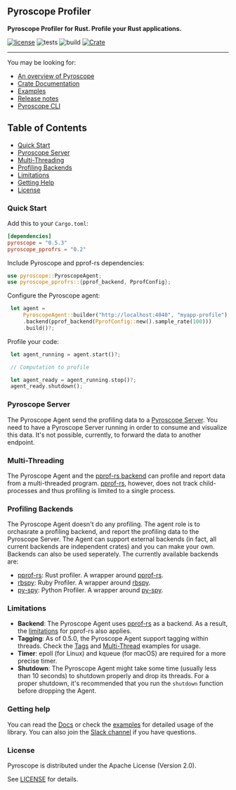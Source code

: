 ## Pyroscope Profiler

**Pyroscope Profiler for Rust. Profile your Rust applications.**

[![license](https://img.shields.io/badge/license-Apache2.0-blue.svg)](LICENSE) 
![tests](https://github.com/pyroscope-io/pyroscope-rs/workflows/Tests/badge.svg)
![build](https://github.com/pyroscope-io/pyroscope-rs/workflows/Build/badge.svg)
[![Crate](https://img.shields.io/crates/v/pyroscope.svg)](https://crates.io/crates/pyroscope)

---

You may be looking for:

- [An overview of Pyroscope](https://pyroscope.io/docs/)
- [Crate Documentation](https://docs.rs/pyroscope/)
- [Examples](examples)
- [Release notes](https://github.com/omarabid/pyroscope/releases)
- [Pyroscope CLI](pyroscope_cli)

## Table of Contents
- [Quick Start](#quick-start)
- [Pyroscope Server](#pyroscope-server)
- [Multi-Threading](#multi-threading)
- [Profiling Backends](#profiling-backends)
- [Limitations](#limitations)
- [Getting Help](#getting-help)
- [License](#license)

### Quick Start

Add this to your `Cargo.toml`:

```toml
[dependencies]
pyroscope = "0.5.3"
pyroscope_pprofrs = "0.2"
```

Include Pyroscope and pprof-rs dependencies:

```rust
use pyroscope::PyroscopeAgent;
use pyroscope_pprofrs::{pprof_backend, PprofConfig};
```

Configure the Pyroscope agent:

```rust
 let agent =
     PyroscopeAgent::builder("http://localhost:4040", "myapp-profile")
     .backend(pprof_backend(PprofConfig::new().sample_rate(100)))
     .build()?;
```

Profile your code:

```rust
 let agent_running = agent.start()?;

 // Computation to profile 

 let agent_ready = agent_running.stop()?;
 agent_ready.shutdown();
```

### Pyroscope Server

The Pyroscope Agent send the profiling data to a [Pyroscope Server](https://pyroscope.io/docs/installing-pyroscope-overview/). You need to have a Pyroscope Server running in order to consume and visualize this data. It's not possible, currently, to forward the data to another endpoint.

### Multi-Threading

The Pyroscope Agent and the [pprof-rs backend](pyroscope_backends/pyroscope_pprofrs) can profile and report data from a multi-threaded program. [pprof-rs](https://github.com/tikv/pprof-rs), however, does not track child-processes and thus profiling is limited to a single process.

### Profiling Backends

The Pyroscope Agent doesn't do any profiling. The agent role is to orchasrate a profiling backend, and report the profiling data to the Pyroscope Server. The Agent can support external backends (in fact, all current backends are independent crates) and you can make your own. Backends can also be used seperately. The currently available backends are:

- [pprof-rs](pyroscope_backends/pyroscope_pprofrs): Rust profiler. A wrapper around [pprof-rs](https://github.com/tikv/pprof-rs).
- [rbspy](pyroscope_backends/pyroscope_rbspy): Ruby Profiler. A wrapper around [rbspy](https://rbspy.github.io/).
- [py-spy](pyroscope_backends/pyroscope_pyspy): Python Profiler. A wrapper around [py-spy](https://github.com/benfred/py-spy).


### Limitations

- **Backend**: The Pyroscope Agent uses [pprof-rs](https://github.com/tikv/pprof-rs) as a backend. As a result, the [limitations](https://github.com/tikv/pprof-rs#why-not-) for pprof-rs also applies.
- **Tagging**: As of 0.5.0, the Pyroscope Agent support tagging within threads. Check the [Tags](examples/tags.rs) and [Multi-Thread](examples/multi-thread.rs) examples for usage.
- **Timer**: epoll (for Linux) and kqueue (for macOS) are required for a more precise timer.
- **Shutdown**: The Pyroscope Agent might take some time (usually less than 10 seconds) to shutdown properly and drop its threads. For a proper shutdown, it's recommended that you run the `shutdown` function before dropping the Agent.

### Getting help

You can read the [Docs](https://docs.rs/pyroscope/) or check the [examples](examples) for detailed usage of the library. You can also join the [Slack channel](https://pyroscope.slack.com/archives/C02Q47F8LJH) if you have questions.

### License

Pyroscope is distributed under the Apache License (Version 2.0).

See [LICENSE](LICENSE) for details.
